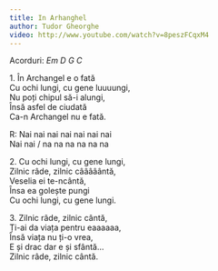 ```yaml
---
title: In Arhanghel
author: Tudor Gheorghe
video: http://www.youtube.com/watch?v=8peszFCqxM4
---
```


Acorduri: *Em D G C*


1\. În Archangel e o fată  
Cu ochi lungi, cu gene luuuungi,  
Nu poți chipul să-i alungi,  
Însă asfel de ciudată  
Ca-n Archangel nu e fată.  


R: Nai nai nai nai nai nai nai  
Nai nai / na na na na na na  


2\. Cu ochi lungi, cu gene lungi,  
Zilnic râde, zilnic cââââântă,  
Veselia ei te-ncântă,  
Însa ea golește pungi  
Cu ochi lungi, cu gene lungi.  

3\. Zilnic râde, zilnic cântă,  
Ți-ai da viața pentru eaaaaaa,  
Însă viața nu ți-o vrea,  
E și drac dar e și sfântă...  
Zilnic râde, zilnic cântă.  
